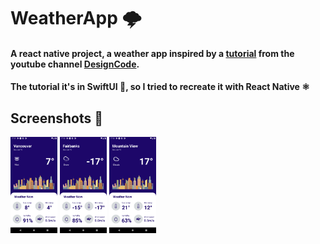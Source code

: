 # WeatherApp 🌩
<h4>A react native project, a weather app inspired by a <a href="https://www.youtube.com/watch?v=X2W9MPjrIbk">tutorial</a> from the youtube channel <a href="https://www.youtube.com/c/DesignCodeTeam">DesignCode</a>.</h4>
<h4> The tutorial it's in SwiftUI 🍎, so I tried to recreate it with React Native ⚛</h4>
<h2> Screenshots 📸 </h2>
<img src="screenshots/1.png" heigth="200" width="75">
<img src="screenshots/2.png" heigth="200" width="75">
<img src="screenshots/3.png" heigth="200" width="75">
